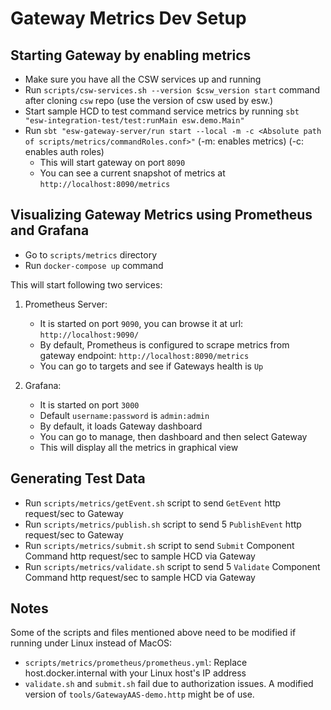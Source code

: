 # Gateway Metrics Dev Setup

## Starting Gateway by enabling metrics

- Make sure you have all the CSW services up and running
- Run `scripts/csw-services.sh --version $csw_version start` command after cloning `csw` repo (use the version of csw used by esw.)
- Start sample HCD to test command service metrics by running `sbt "esw-integration-test/test:runMain esw.demo.Main"`
- Run `sbt "esw-gateway-server/run start --local -m -c <Absolute path of scripts/metrics/commandRoles.conf>"` (-m: enables metrics) (-c: enables auth roles)
    - This will start gateway on port `8090`
    - You can see a current snapshot of metrics at `http://localhost:8090/metrics`

## Visualizing Gateway Metrics using Prometheus and Grafana
- Go to `scripts/metrics` directory
- Run `docker-compose up` command

This will start following two services:
1. Prometheus Server: 
    - It is started on port `9090`, you can browse it at url: `http://localhost:9090/`
    - By default, Prometheus is configured to scrape metrics from gateway endpoint: `http://localhost:8090/metrics`
    - You can go to targets and see if Gateways health is `Up`
    
2. Grafana:
    - It is started on port `3000`
    - Default `username:password` is `admin:admin`
    - By default, it loads Gateway dashboard
    - You can go to manage, then dashboard and then select Gateway
    - This will display all the metrics in graphical view
    
## Generating Test Data
- Run `scripts/metrics/getEvent.sh` script to send `GetEvent` http request/sec to Gateway
- Run `scripts/metrics/publish.sh` script to send 5 `PublishEvent` http request/sec to Gateway
- Run `scripts/metrics/submit.sh` script to send `Submit` Component Command http request/sec to sample HCD via Gateway
- Run `scripts/metrics/validate.sh` script to send 5 `Validate` Component Command http request/sec to sample HCD via Gateway

## Notes

Some of the scripts and files mentioned above need to be modified if running under Linux instead of MacOS:

* `scripts/metrics/prometheus/prometheus.yml`: Replace host.docker.internal with your Linux host's IP address
* `validate.sh` and `submit.sh` fail due to authorization issues. A modified version of `tools/GatewayAAS-demo.http` might be of use.
 